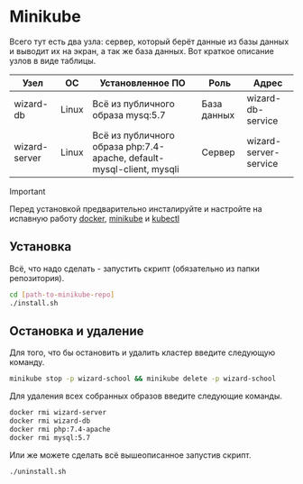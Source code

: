 # Minikube

Всего тут есть два узла: сервер, который берёт данные из базы данных и выводит их на экран, а так же база данных. Вот краткое описание узлов в виде таблицы.

|      Узел     |   ОС  |                            Установленное ПО                           |     Роль    |         Адрес         |
|---------------|-------|-----------------------------------------------------------------------|-------------|-----------------------|
| wizard-db     | Linux | Всё из публичного образа mysq:5.7                                     | База данных | wizard-db-service     |
| wizard-server | Linux | Всё из публичного образа php:7.4-apache, default-mysql-client, mysqli | Сервер      | wizard-server-service |

> [!IMPORTANT]
> Перед установкой предварительно инсталируйте и настройте на испавную работу [docker](https://www.docker.com), [minikube](https://minikube.sigs.k8s.io/docs/start) и [kubectl](https://kubernetes.io/docs/tasks/tools/#kubectl)

## Установка

Всё, что надо сделать - запустить скрипт (обязательно из папки репозитория).
``` bash
cd [path-to-minikube-repo]
./install.sh
```


## Остановка и удаление

Для того, что бы остановить и удалить кластер введите следующую команду.

``` bash
minikube stop -p wizard-school && minikube delete -p wizard-school
```

Для удаления всех собранных образов введите следующие команды.
``` bash
docker rmi wizard-server
docker rmi wizard-db
docker rmi php:7.4-apache
docker rmi mysql:5.7
```

Или же можете сделать всё вышеописанное запустив скрипт.
``` bash
./uninstall.sh
```

